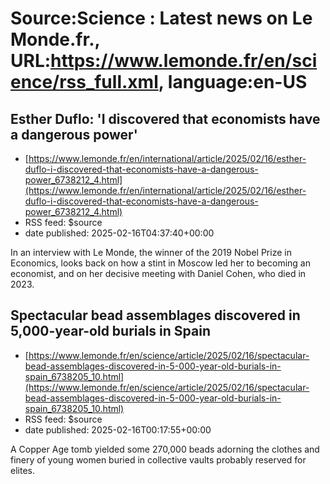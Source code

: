 # Source:Science : Latest news on Le Monde.fr., URL:https://www.lemonde.fr/en/science/rss_full.xml, language:en-US

## Esther Duflo: 'I discovered that economists have a dangerous power'
 - [https://www.lemonde.fr/en/international/article/2025/02/16/esther-duflo-i-discovered-that-economists-have-a-dangerous-power_6738212_4.html](https://www.lemonde.fr/en/international/article/2025/02/16/esther-duflo-i-discovered-that-economists-have-a-dangerous-power_6738212_4.html)
 - RSS feed: $source
 - date published: 2025-02-16T04:37:40+00:00

In an interview with Le Monde, the winner of the 2019 Nobel Prize in Economics, looks back on how a stint in Moscow led her to becoming an economist, and on her decisive meeting with Daniel Cohen, who died in 2023.

## Spectacular bead assemblages discovered in 5,000-year-old burials in Spain
 - [https://www.lemonde.fr/en/science/article/2025/02/16/spectacular-bead-assemblages-discovered-in-5-000-year-old-burials-in-spain_6738205_10.html](https://www.lemonde.fr/en/science/article/2025/02/16/spectacular-bead-assemblages-discovered-in-5-000-year-old-burials-in-spain_6738205_10.html)
 - RSS feed: $source
 - date published: 2025-02-16T00:17:55+00:00

A Copper Age tomb yielded some 270,000 beads adorning the clothes and finery of young women buried in collective vaults probably reserved for elites.

